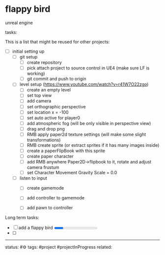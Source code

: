 # flappy bird

unreal engine

tasks:

This is a list that might be reused for other projects:
- [ ] initial setting up
	- [ ] git setup
		- [ ] create repository
		- [ ] pick attach project to source control in UE4 (make sure LF is working)
		- [ ] git commit and push to origin
	- [ ] level setup (https://www.youtube.com/watch?v=r41W7O22zgo)
		- [ ] create an empty level
		- [ ] set top view
		- [ ] add camera
		- [ ] set orthographic perspective
		- [ ] set location x = -100
		- [ ] set auto active for player0
		- [ ] add atmospheric fog (will be only visible in perspective view)
		- [ ] drag and drop png
		- [ ] RMB apply paper2d texture settings (will make some slight transformations)
		- [ ] RMB create sprite (or extract sprites if it has many images inside)
		- [ ] create a paperFlipBook with this sprite
		- [ ] create paper character 
		- [ ] add RMB anywhere Paper2D->flipbook to it, rotate and adjust camera frustum
		- [ ] set Character Movement Gravity Scale = 0.0
	- [ ] listen to input
		- [ ] create gamemode
		- [ ] add controller to gamemode
		- [ ] add pawn to controller




Long term tasks:
 - [ ] add a flappy bird <progress></progress>
 - [ ] 

---
status: #⚙️ 
tags: #project #projectInProgress
related: 